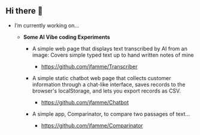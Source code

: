 ## Hi there 👋

<!--
**jfamme/jfamme** is a ✨ _special_ ✨ repository because its `README.md` (this file) appears on your GitHub profile.

Here are some ideas to get you started:

-->
- I’m currently working on...

  
  - **Some AI Vibe coding Experiments**
    - A simple web page that displays text transcribed by AI from an image: Covers simple typed text up to hand written notes of mine
      - https://github.com/jfamme/Transcriber
     
    - A simple static chatbot web page that collects customer information through a chat-like interface, saves records to the browser's localStorage, and lets you export records as CSV.
      - https://github.com/jfamme/Chatbot
     
    - A simple app, Comparinator, to compare two passages of text...
      - https://github.com/jfamme/Comparinator

<!--
- 🌱 I’m currently learning ...
- 👯 I’m looking to collaborate on ...
- 🤔 I’m looking for help with ...
- 💬 Ask me about ...
- 📫 How to reach me: ...
- 😄 Pronouns: ...
- ⚡ Fun fact: ...
-->

